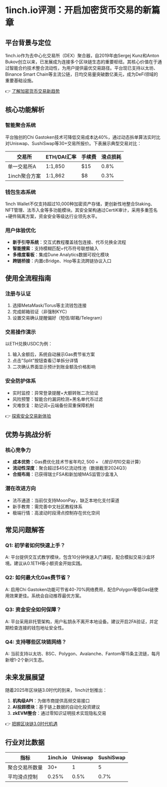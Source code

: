 # 1inch.io评测：开启加密货币交易的新篇章

## 平台背景与定位
1inch.io作为去中心化交易所（DEX）聚合器，自2019年由Sergej Kunz和Anton Bukov创立以来，已发展成为连接多个区块链生态的重要枢纽。其核心价值在于通过智能合约技术整合流动性，为用户提供最优交易路径。平台现已支持以太坊、Binance Smart Chain等主流公链，日均交易量突破数亿美元，成为DeFi领域的重要基础设施。

👉 [了解加密货币交易新趋势](https://bit.ly/okx_welcome)

## 核心功能解析

### 智能聚合系统
平台独创的Chi Gastoken技术可降低交易成本达40%，通过动态拆单算法实时比对Uniswap、SushiSwap等30+交易所报价。下表展示典型交易对比：

| 交易所       | ETH/DAI汇率 | 手续费 | 滑点损耗 |
|--------------|-------------|--------|----------|
| 单一交易所A  | 1:1,850     | $15    | 0.8%     |
| 1inch聚合方案  | 1:1,862     | $8     | 0.3%     |

### 钱包生态系统
1inch Wallet不仅支持超过10,000种加密资产存储，更创新性地整合Staking、NFT管理、法币入金等多功能模块。其安全架构通过CertiK审计，采用多重签名+硬件隔离方案，资金安全等级达行业领先水平。

### 用户体验优化
- **新手引导系统**：交互式教程覆盖钱包连接、代币兑换全流程
- **智能搜索**：支持模糊匹配+代币符号联想输入
- **多维度看板**：集成Dune Analytics数据可视化模块
- **跨链桥接**：内置cBridge、Hop等主流跨链协议入口

## 使用全流程指南

### 注册与认证
1. 选择MetaMask/Torus等主流钱包连接
2. 完成邮箱验证（非强制KYC）
3. 设置交易确认提醒偏好（短信/邮箱/Telegram）

### 交易操作演示
以ETH兑换USDC为例：
1. 输入金额后，系统自动展示Gas费节省方案
2. 点击"Split"按钮查看订单拆分详情
3. 二次确认界面显示预计到账金额及价格影响

### 安全防护体系
- 实时监控：异常登录提醒+大额转账二次验证
- 风险预警：智能合约漏洞检测+黑名单代币过滤
- 灾难恢复：助记词+云端备份双重保障机制

👉 [探索安全交易新体验](https://bit.ly/okx_welcome)

## 优势与挑战分析

### 核心竞争力
- **成本优势**：Gas费优化技术节省年均$2,500+（按日均$10交易计算）
- **流动性深度**：聚合超过$45亿流动性池（数据截至2024Q3）
- **合规布局**：已获得瑞士FSA和新加坡MAS监管沙盒准入

### 潜在改进方向
- 法币通道：当前仅支持MoonPay，缺乏本地化支付渠道
- 新手教育：需完善中文社区教程体系
- 极端行情：高波动时段滑点控制存在优化空间

## 常见问题解答

### Q1: 初学者如何快速上手？
A: 平台提供交互式教学模块，包含10分钟快速入门课程，配合模拟交易沙盒环境。建议从0.1ETH等小额资金开始实践。

### Q2: 如何最大化Gas费节省？
A: 启用Chi Gastoken功能可节省40-70%网络费用，配合Polygon等低Gas链使用效果更佳。系统会自动推荐最优方案。

### Q3: 资金安全如何保障？
A: 平台采用非托管架构，用户私钥永不离开本地设备。建议开启2FA验证，并定期检查连接的钱包地址安全性。

### Q4: 支持哪些区块链网络？
A: 当前支持以太坊、BSC、Polygon、Avalanche、Fantom等15条主流链，每月新增1-2个新兴生态。

## 未来发展展望
随着2025年区块链3.0时代的到来，1inch计划推出：
1. **机构级API**：为做市商提供高频交易接口
2. **AI投顾模块**：基于链上数据的自动化投资建议
3. **zkEVM整合**：通过零知识证明技术实现隐私交易

👉 [把握区块链3.0时代机遇](https://bit.ly/okx_welcome)

## 行业对比数据
| 指标          | 1inch.io | Uniswap | SushiSwap |
|---------------|----------|---------|-----------|
| 聚合交易所数量 | 30+      | 1       | 5         |
| 平均滑点控制   | 0.25%    | 0.5%    | 0.7%      |